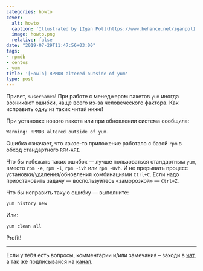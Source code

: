 ```yaml
---
categories: howto
cover:
  alt: howto
  caption: 'Illustrated by [Igan Pol](https://www.behance.net/iganpol)'
  image: howto.png
  relative: false
date: "2019-07-29T11:47:56+03:00"
tags:
- rpmdb
- centos
- yum
title: '[HowTo] RPMDB altered outside of yum'
type: post
---
```


Привет, `%username%`! При работе с менеджером пакетов `yum` иногда возникают ошибки, чаще всего из-за человеческого фактора. Как исправить одну из таких читай ниже!

При установке нового пакета или при обновлении система сообщила:

```bash
Warning: RPMDB altered outside of yum.
```

Ошибка означает, что какое-то приложение работало с базой `rpm` в обход стандартного `RPM-API`.

Что бы избежать таких ошибок — лучше пользоваться стандартным `yum`, вместо `rpm -e`, `rpm -i`, `rpm -ivh` или `rpm -Uvh`. И не прерывать процесс установки/удаления/обновления комбинациями `Ctrl+C`. Если надо приостановить задачу — воспользуйтесь «заморозкой» — `Ctrl+Z`.

Что бы исправить такую ошибку — выполните:

```bash
yum history new
```

Или:

```bash
yum clean all
```

Profit!

---
Если у тебя есть вопросы, комментарии и/или замечания – заходи в [чат](https://ttttt.me/jtprogru_chat), а так же подписывайся на [канал](https://ttttt.me/jtprogru_channel).
